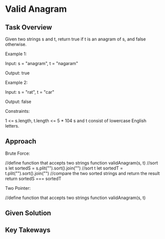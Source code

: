 # Valid Anagram

## Task Overview

Given two strings s and t, return true if t is an anagram of s, and false otherwise.

Example 1:

Input: s = "anagram", t = "nagaram"

Output: true

Example 2:

Input: s = "rat", t = "car"

Output: false

 

Constraints:

1 <= s.length, t.length <= 5 * 104
s and t consist of lowercase English letters.

## Approach

Brute Force:

//define function that accepts two strings function validAnagram(s, t)
    //sort s let sortedS = s.plit("").sort().join("")
    //sort t let sortedT = t.plit("").sort().join("")
    //compare the two sorted strings and return the result return sortedS === sortedT

Two Pointer:

//define function that accepts two strings function validAnagram(s, t)


## Given Solution

## Key Takeways

